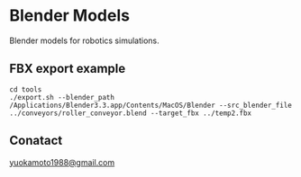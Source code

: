 # Blender Models

Blender models for robotics simulations.

## FBX export example

```
cd tools
./export.sh --blender_path /Applications/Blender3.3.app/Contents/MacOS/Blender --src_blender_file ../conveyors/roller_conveyor.blend --target_fbx ../temp2.fbx
```

## Conatact

yuokamoto1988@gmail.com
